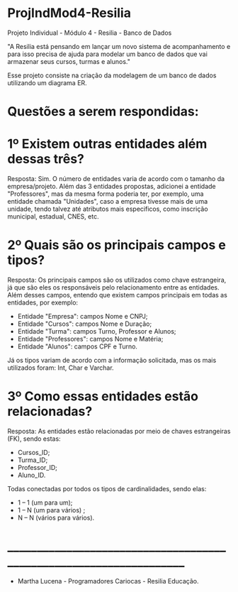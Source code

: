 # ProjIndMod4-Resilia
Projeto Individual - Módulo 4 - Resilia - Banco de Dados

"A Resilia está pensando em lançar um novo sistema de
acompanhamento e para isso precisa de ajuda para modelar um
banco de dados que vai armazenar seus cursos, turmas e alunos."

Esse projeto consiste na criação da modelagem de um banco de dados utilizando um diagrama ER.

# Questões a serem respondidas:

# 1º Existem outras entidades além dessas três?
Resposta: Sim. O número de entidades varia de acordo com o tamanho da empresa/projeto. Além das 3 entidades propostas, adicionei a entidade "Professores", mas da mesma forma poderia ter, por exemplo, uma entidade chamada "Unidades", caso a empresa tivesse mais de uma unidade, tendo talvez até atributos mais especificos, como inscrição municipal, estadual, CNES, etc.

# 2º Quais são os principais campos e tipos?
Resposta: Os principais campos são os utilizados como chave estrangeira, já que são eles os responsáveis pelo relacionamento entre as entidades. Além desses campos, entendo que existem campos principais em todas as entidades, por exemplo:
- Entidade "Empresa": campos Nome e CNPJ;
- Entidade "Cursos": campos Nome e Duração;
- Entidade "Turma": campos Turno, Professor e Alunos;
- Entidade "Professores": campos Nome e Matéria;
- Entidade "Alunos": campos CPF e Turno.

Já os tipos variam de acordo com a informação solicitada, mas os mais utilizados foram: Int, Char e Varchar.

# 3º Como essas entidades estão relacionadas?
Resposta: As entidades estão relacionadas por meio de chaves estrangeiras (FK), sendo estas:

- Cursos_ID;
- Turma_ID;
- Professor_ID;
- Aluno_ID.

Todas conectadas por todos os tipos de cardinalidades, sendo elas:

- 1 – 1 (um para um);
- 1 – N (um para vários) ;
- N – N (vários para vários).

# ___________________________________________________________________

- Martha Lucena - Programadores Cariocas - Resilia Educação.

